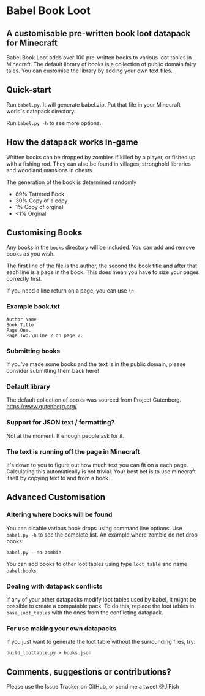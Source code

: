 # Babel Book Loot
## A customisable pre-written book loot datapack for Minecraft

Babel Book Loot adds over 100 pre-written books to various loot tables in Minecraft. The default library of books is a collection of public domain fairy tales. You can customise the library by adding your own text files.

## Quick-start
Run `babel.py`. It will generate babel.zip. Put that file in your Minecraft world's datapack directory.

Run `babel.py -h` to see more options.

## How the datapack works in-game
Written books can be dropped by zombies if killed by a player, or fished up with a fishing rod. They can also be found in villages, stronghold libraries and woodland mansions in chests.

The generation of the book is determined randomly
- 69% Tattered Book
- 30% Copy of a copy
- 1% Copy of orginal
- <1% Orginal

## Customising Books
Any books in the `books` directory will be included. You can add and remove books as you wish.

The first line of the file is the author, the second the book title and after that each line is a page in the book. This does mean you have to size your pages correctly first.

If you need a line return on a page, you can use `\n`

### Example book.txt
```
Author Name
Book Title
Page One.
Page Two.\nLine 2 on page 2.
```

### Submitting books
If you've made some books and the text is in the public domain, please consider submitting them back here!

### Default library
The default collection of books was sourced from Project Gutenberg. https://www.gutenberg.org/

### Support for JSON text / formatting?
Not at the moment. If enough people ask for it.

### The text is running off the page in Minecraft
It's down to you to figure out how much text you can fit on a each page. Calculating this automatically is not trivial. Your best bet is to use minecraft itself by copying text to and from a book.

## Advanced Customisation
### Altering where books will be found
You can disable various book drops using command line options. Use `babel.py -h` to see the complete list. An example where zombie do not drop books:
```
babel.py --no-zombie
````

You can add books to other loot tables using type `loot_table` and name `babel:books`.

### Dealing with datapack conflicts
If any of your other datapacks modify loot tables used by babel, it might be possible to create a compatable pack. To do this, replace the loot tables in `base_loot_tables` with the ones from the conflicting datapack.

### For use making your own datapacks
If you just want to generate the loot table without the surrounding files, try:
```
build_loottable.py > books.json
```

## Comments, suggestions or contributions?
Please use the Issue Tracker on GitHub, or send me a tweet @JiFish
